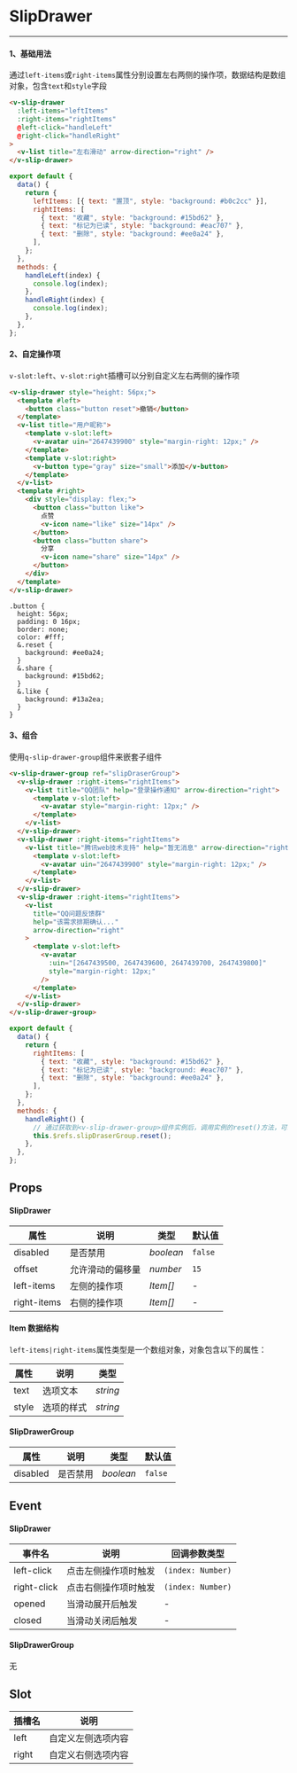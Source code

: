 # SlipDrawer

---

#### 1、基础用法

通过`left-items`或`right-items`属性分别设置左右两侧的操作项，数据结构是数组对象，包含`text`和`style`字段

```html
<v-slip-drawer
  :left-items="leftItems"
  :right-items="rightItems"
  @left-click="handleLeft"
  @right-click="handleRight"
>
  <v-list title="左右滑动" arrow-direction="right" />
</v-slip-drawer>
```

```js
export default {
  data() {
    return {
      leftItems: [{ text: "置顶", style: "background: #b0c2cc" }],
      rightItems: [
        { text: "收藏", style: "background: #15bd62" },
        { text: "标记为已读", style: "background: #eac707" },
        { text: "删除", style: "background: #ee0a24" },
      ],
    };
  },
  methods: {
    handleLeft(index) {
      console.log(index);
    },
    handleRight(index) {
      console.log(index);
    },
  },
};
```

#### 2、自定操作项

`v-slot:left`、`v-slot:right`插槽可以分别自定义左右两侧的操作项

```html
<v-slip-drawer style="height: 56px;">
  <template #left>
    <button class="button reset">撤销</button>
  </template>
  <v-list title="用户昵称">
    <template v-slot:left>
      <v-avatar uin="2647439900" style="margin-right: 12px;" />
    </template>
    <template v-slot:right>
      <v-button type="gray" size="small">添加</v-button>
    </template>
  </v-list>
  <template #right>
    <div style="display: flex;">
      <button class="button like">
        点赞
        <v-icon name="like" size="14px" />
      </button>
      <button class="button share">
        分享
        <v-icon name="share" size="14px" />
      </button>
    </div>
  </template>
</v-slip-drawer>
```

```less
.button {
  height: 56px;
  padding: 0 16px;
  border: none;
  color: #fff;
  &.reset {
    background: #ee0a24;
  }
  &.share {
    background: #15bd62;
  }
  &.like {
    background: #13a2ea;
  }
}
```

#### 3、组合

使用`q-slip-drawer-group`组件来嵌套子组件

```html
<v-slip-drawer-group ref="slipDraserGroup">
  <v-slip-drawer :right-items="rightItems">
    <v-list title="QQ团队" help="登录操作通知" arrow-direction="right">
      <template v-slot:left>
        <v-avatar style="margin-right: 12px;" />
      </template>
    </v-list>
  </v-slip-drawer>
  <v-slip-drawer :right-items="rightItems">
    <v-list title="腾讯web技术支持" help="暂无消息" arrow-direction="right">
      <template v-slot:left>
        <v-avatar uin="2647439900" style="margin-right: 12px;" />
      </template>
    </v-list>
  </v-slip-drawer>
  <v-slip-drawer :right-items="rightItems">
    <v-list
      title="QQ问题反馈群"
      help="该需求排期确认..."
      arrow-direction="right"
    >
      <template v-slot:left>
        <v-avatar
          :uin="[2647439500, 2647439600, 2647439700, 2647439800]"
          style="margin-right: 12px;"
        />
      </template>
    </v-list>
  </v-slip-drawer>
</v-slip-drawer-group>
```

```js
export default {
  data() {
    return {
      rightItems: [
        { text: "收藏", style: "background: #15bd62" },
        { text: "标记为已读", style: "background: #eac707" },
        { text: "删除", style: "background: #ee0a24" },
      ],
    };
  },
  methods: {
    handleRight() {
      // 通过获取到<v-slip-drawer-group>组件实例后，调用实例的reset()方法，可以收起抽屉
      this.$refs.slipDraserGroup.reset();
    },
  },
};
```

## Props

#### SlipDrawer

| 属性        | 说明             | 类型      | 默认值  |
| ----------- | ---------------- | --------- | ------- |
| disabled    | 是否禁用         | _boolean_ | `false` |
| offset      | 允许滑动的偏移量 | _number_  | `15`    |
| left-items  | 左侧的操作项     | _Item[]_  | -       |
| right-items | 右侧的操作项     | _Item[]_  | -       |

#### Item 数据结构

`left-items|right-items`属性类型是一个数组对象，对象包含以下的属性：

| 属性  | 说明       | 类型     |
| ----- | ---------- | -------- |
| text  | 选项文本   | _string_ |
| style | 选项的样式 | _string_ |

#### SlipDrawerGroup

| 属性     | 说明     | 类型      | 默认值  |
| -------- | -------- | --------- | ------- |
| disabled | 是否禁用 | _boolean_ | `false` |

## Event

#### SlipDrawer

| 事件名      | 说明                 | 回调参数类型      |
| ----------- | -------------------- | ----------------- |
| left-click  | 点击左侧操作项时触发 | `(index: Number)` |
| right-click | 点击右侧操作项时触发 | `(index: Number)` |
| opened      | 当滑动展开后触发     | -                 |
| closed      | 当滑动关闭后触发     | -                 |

#### SlipDrawerGroup

无

## Slot

| 插槽名 | 说明               |
| ------ | ------------------ |
| left   | 自定义左侧选项内容 |
| right  | 自定义右侧选项内容 |
